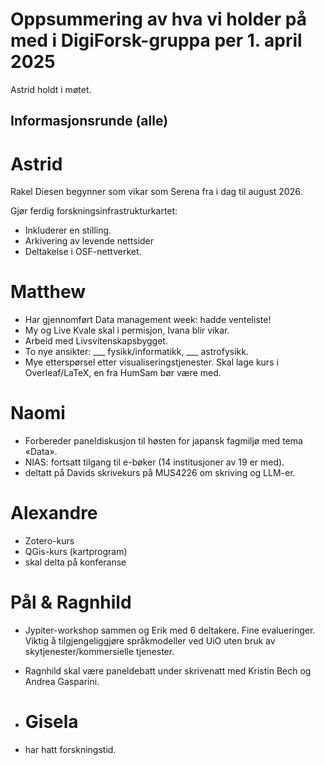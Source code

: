# Oppsummering av hva vi holder på med i DigiForsk-gruppa per 1. april 2025

Astrid holdt i møtet.

## Informasjonsrunde (alle)

# Astrid

Rakel Diesen begynner som vikar som Serena fra i dag til august 2026.

Gjør ferdig forskningsinfrastrukturkartet:

- Inkluderer en stilling.
- Arkivering av levende nettsider
- Deltakelse i OSF-nettverket.

# Matthew
- Har gjennomført Data management week: hadde venteliste!
- My og Live Kvale skal i permisjon, Ivana blir vikar.
- Arbeid med Livsvitenskapsbygget.
- To nye ansikter: ___ fysikk/informatikk, ___ astrofysikk.
- Mye etterspørsel etter visualiseringstjenester.  Skal lage kurs i Overleaf/LaTeX, en fra HumSam bør være med.

# Naomi

- Forbereder paneldiskusjon til høsten for japansk fagmiljø med tema «Data».
- NIAS: fortsatt tilgang til e-bøker (14 institusjoner av 19 er med).
- deltatt på Davids skrivekurs på MUS4226 om skriving og LLM-er.

# Alexandre

- Zotero-kurs
- QGis-kurs (kartprogram)
- skal delta på konferanse

# Pål & Ragnhild

- Jypiter-workshop sammen og Erik med 6 deltakere. Fine evalueringer. Viktig å tilgjengeliggjøre språkmodeller ved UiO uten bruk av skytjenester/kommersielle tjenester.
- Ragnhild skal være paneldebatt under skrivenatt med Kristin Bech og Andrea Gasparini.

- # Gisela

- har hatt forskningstid.
